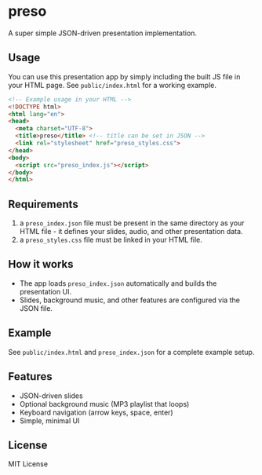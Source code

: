 # preso

A super simple JSON-driven presentation implementation.

## Usage

You can use this presentation app by simply including the built JS file in your HTML page. See `public/index.html` for a working example.

```html
<!-- Example usage in your HTML -->
<!DOCTYPE html>
<html lang="en">
<head>
  <meta charset="UTF-8">
  <title>preso</title> <!-- title can be set in JSON -->
  <link rel="stylesheet" href="preso_styles.css">
</head>
<body>
  <script src="preso_index.js"></script>
</body>
</html>
```

## Requirements

1. a `preso_index.json` file must be present in the same directory as your HTML file - it defines your slides, audio, and other presentation data.
2. a `preso_styles.css` file must be linked in your HTML file.

## How it works

- The app loads `preso_index.json` automatically and builds the presentation UI.
- Slides, background music, and other features are configured via the JSON file.

## Example

See `public/index.html` and `preso_index.json` for a complete example setup.

## Features

- JSON-driven slides
- Optional background music (MP3 playlist that loops)
- Keyboard navigation (arrow keys, space, enter)
- Simple, minimal UI

## License

MIT License
